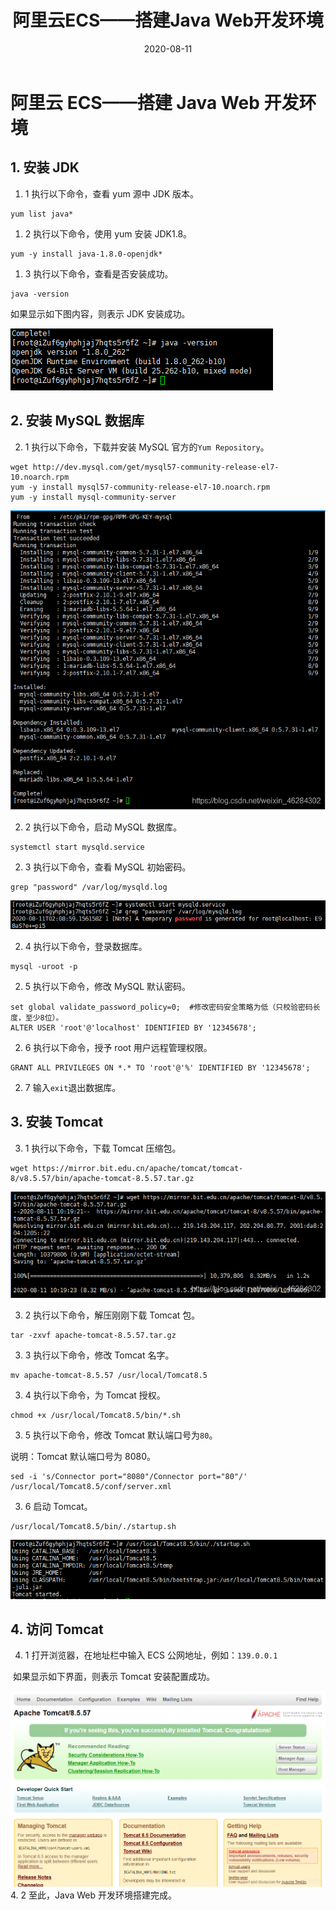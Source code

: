 ﻿---
title: 阿里云ECS——搭建Java Web开发环境
date: 2020-08-11
tags:
  - 阿里云七天训练营
  - 服务器
categories:
  - 后端笔记
---

# 阿里云 ECS——搭建 Java Web 开发环境

## 1. 安装 JDK

1. 1 执行以下命令，查看 yum 源中 JDK 版本。

```
yum list java*
```

1. 2 执行以下命令，使用 yum 安装 JDK1.8。

```
yum -y install java-1.8.0-openjdk*
```

1. 3 执行以下命令，查看是否安装成功。

```
java -version
```

如果显示如下图内容，则表示 JDK 安装成功。

![在这里插入图片描述](./images/JavaWeb1-20200811102731714.png)

## 2. 安装 MySQL 数据库

2. 1 执行以下命令，下载并安装 MySQL 官方的`Yum Repository`。

```
wget http://dev.mysql.com/get/mysql57-community-release-el7-10.noarch.rpm
yum -y install mysql57-community-release-el7-10.noarch.rpm
yum -y install mysql-community-server
```

![在这里插入图片描述](./images/JavaWeb2-20200811102740840.png)

2. 2 执行以下命令，启动 MySQL 数据库。

```
systemctl start mysqld.service
```

2. 3 执行以下命令，查看 MySQL 初始密码。

```
grep "password" /var/log/mysqld.log
```

![在这里插入图片描述](./images/JavaWeb3-20200811102750674.png)

2. 4 执行以下命令，登录数据库。

```
mysql -uroot -p
```

2. 5 执行以下命令，修改 MySQL 默认密码。

```
set global validate_password_policy=0;  #修改密码安全策略为低（只校验密码长度，至少8位）。
ALTER USER 'root'@'localhost' IDENTIFIED BY '12345678';
```

2. 6 执行以下命令，授予 root 用户远程管理权限。

```
GRANT ALL PRIVILEGES ON *.* TO 'root'@'%' IDENTIFIED BY '12345678';
```

2. 7 输入`exit`退出数据库。

## 3. 安装 Tomcat

3. 1 执行以下命令，下载 Tomcat 压缩包。

```
wget https://mirror.bit.edu.cn/apache/tomcat/tomcat-8/v8.5.57/bin/apache-tomcat-8.5.57.tar.gz
```

![在这里插入图片描述](./images/JavaWeb4-20200811102801749.png)

3.  2 执行以下命令，解压刚刚下载 Tomcat 包。

```
tar -zxvf apache-tomcat-8.5.57.tar.gz
```

3.  3 执行以下命令，修改 Tomcat 名字。

```
mv apache-tomcat-8.5.57 /usr/local/Tomcat8.5
```

3. 4 执行以下命令，为 Tomcat 授权。

```
chmod +x /usr/local/Tomcat8.5/bin/*.sh
```

3. 5 执行以下命令，修改 Tomcat 默认端口号为`80`。

说明：Tomcat 默认端口号为 8080。

```
sed -i 's/Connector port="8080"/Connector port="80"/' /usr/local/Tomcat8.5/conf/server.xml
```

3. 6 启动 Tomcat。

```
/usr/local/Tomcat8.5/bin/./startup.sh
```

![在这里插入图片描述](./images/JavaWeb5-20200811102813289.png)

## 4. 访问 Tomcat

4.  1 打开浏览器，在地址栏中输入 ECS 公网地址，例如：`139.0.0.1`

​ 如果显示如下界面，则表示 Tomcat 安装配置成功。

![在这里插入图片描述](./images/JavaWeb6-20200811102822876.png) 4. 2 至此，Java Web 开发环境搭建完成。

<!-- <Valine></Valine> -->
